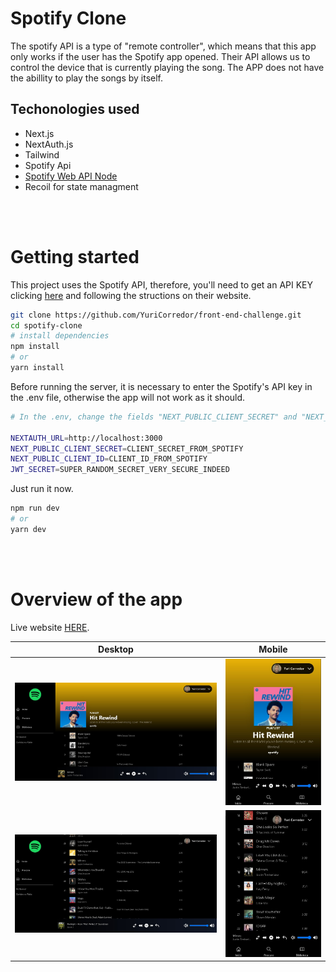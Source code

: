 <h1>Spotify Clone</h1>

<p>The spotify API is a type of "remote controller", which means that this app only works if the user has the Spotify app opened. Their API allows us to control the device that is currently playing the song. The APP does not have the abillity to play the songs by itself.</p>

<h2>Techonologies used</h2>
<ul>
    <li>Next.js</li>
    <li>NextAuth.js</li>
    <li>Tailwind</li>
    <li>Spotify Api</li>
    <li>
        <a href='https://github.com/thelinmichael/spotify-web-api-node' target='_blank'>Spotify Web API Node</a>
    </li>
    <li>Recoil for state managment</li>
</ul>

<br>
<br>

<h1>Getting started</h1>

This project uses the Spotify API, therefore, you'll need to get an API KEY clicking [here](https://developer.spotify.com/documentation/web-api/quick-start/) and following the structions on their website.


```bash
git clone https://github.com/YuriCorredor/front-end-challenge.git
cd spotify-clone
# install dependencies
npm install
# or 
yarn install
```

<p>Before running the server, it is necessary to enter the Spotify's API key in the .env file, otherwise the app will not work as it should.</p>


```bash
# In the .env, change the fields "NEXT_PUBLIC_CLIENT_SECRET" and "NEXT_PUBLIC_CLIENT_ID" with your info

NEXTAUTH_URL=http://localhost:3000
NEXT_PUBLIC_CLIENT_SECRET=CLIENT_SECRET_FROM_SPOTIFY
NEXT_PUBLIC_CLIENT_ID=CLIENT_ID_FROM_SPOTIFY
JWT_SECRET=SUPER_RANDOM_SECRET_VERY_SECURE_INDEED
```

<p>Just run it now.</p>

```bash
npm run dev
# or
yarn dev
```

<br>
<br>

<h1>Overview of the app</h1>

Live website [HERE](https://spotify-clone-yuri-corredor.vercel.app/).

Desktop                    |  Mobile
:-------------------------:|:-------------------------:
![](readme_images/img2.jpg)              |  ![](readme_images/img3.jpg)
![](readme_images/img1.jpg)              |  ![](readme_images/img4.jpg)
